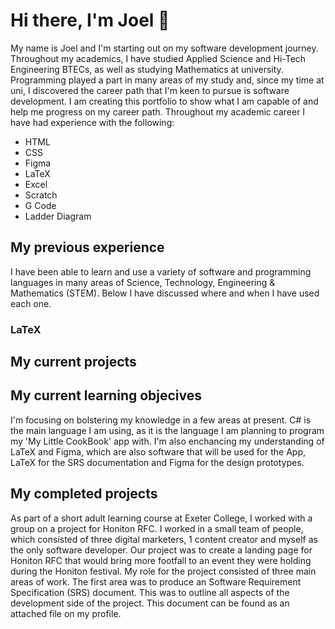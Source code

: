 <h1> Hi there, I'm Joel 👋 </h1>

<p>
  My name is Joel and I'm starting out on my software development journey. Throughout my academics, I have studied Applied Science and Hi-Tech Engineering BTECs, as well as studying Mathematics at university. Programming played a part in many areas of my study and, since my time at uni, I discovered the career path that I'm keen to pursue is software development. I am creating this portfolio to show what I am capable of and help me progress on my career path.
  Throughout my academic career I have had experience with the following:
  <ul>
    <li> HTML </li>
    <li> CSS </li>
    <li> Figma </li>
    <li> LaTeX </li>
    <aside>
      <li>
        Excel
      </li>
      <li>
        Scratch
      </li>
      <li>
        G Code
      </li>
      <li>
        Ladder Diagram
      </li>
    </aside>
        
  </ul>
</p>


<h2> My previous experience </h2>
<p>
I have been able to learn and use a variety of software and programming languages in many areas of Science, Technology, Engineering & Mathematics (STEM). Below I have discussed where and when I have used each one.
</p>

<h3> LaTeX </h3>

<p>
  
</p>

<h2> My current projects </h2>

<p>
  
</p>


<h2> My current learning objecives </h2>

<p>
  I'm focusing on bolstering my knowledge in a few areas at present. C# is the main language I am using, as it is the language I am planning to program my 'My Little CookBook' app with. I'm also enchancing my understanding of LaTeX and Figma, which are also software that will be used for the App, LaTeX for the SRS documentation and Figma for the design prototypes.
</p>

<h2> My completed projects </h2>

<p>
  As part of a short adult learning course at Exeter College, I worked with a group on a project for Honiton RFC. I worked in a small team of people, which consisted of three digital marketers, 1 content creator and myself as the only software developer. Our project was to create a landing page for Honiton RFC that would bring more footfall to an event they were holding during the Honiton festival.
My role for the project consisted of three main areas of work. The first area was to produce an Software Requirement Specification (SRS) document. This was to outline all aspects of the development side of the project. This document can be found as an attached file on my profile.
</p>

<!--
**Scyxeno/Scyxeno** is a ✨ _special_ ✨ repository because its `README.md` (this file) appears on your GitHub profile.

Here are some ideas to get you started:

- 🔭 I’m currently working on ...
- 🌱 I’m currently learning ...
- 👯 I’m looking to collaborate on ...
- 🤔 I’m looking for help with ...
- 💬 Ask me about ...
- 📫 How to reach me: ...
- 😄 Pronouns: ...
- ⚡ Fun fact: ...
-->
